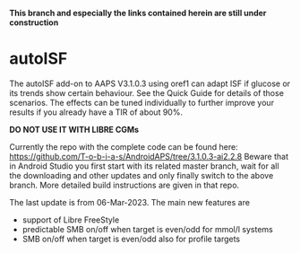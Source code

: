 **This branch and especially the links contained herein are still under construction**

# autoISF
The autoISF add-on to AAPS V3.1.0.3 using oref1 can adapt ISF if glucose or its trends show certain behaviour. See the Quick Guide for details of those scenarios. The effects can be tuned individually to further improve your results if you already have a TIR of about 90%.

**DO NOT USE IT WITH LIBRE CGMs**

Currently the repo with the complete code can be found here: https://github.com/T-o-b-i-a-s/AndroidAPS/tree/3.1.0.3-ai2.2.8
Beware that in Android Studio you first start with its related master branch, wait for all the downloading and other updates and only finally switch to the above branch. More detailed build instructions are given in that repo.

The last update is from 06-Mar-2023. The main new features are
* support of Libre FreeStyle
* predictable SMB on/off when target is even/odd for mmol/l systems
* SMB on/off when target is even/odd also for profile targets
